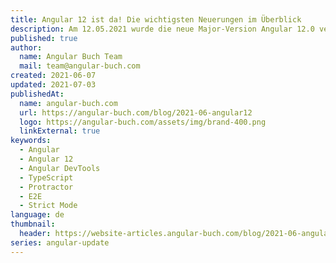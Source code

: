 ```yaml
---
title: Angular 12 ist da! Die wichtigsten Neuerungen im Überblick
description: Am 12.05.2021 wurde die neue Major-Version Angular 12.0 veröffentlicht – ein halbes Jahr nach dem Release von Angular 11. In diesem Artikel stellen wir wieder die wichtigsten Neuerungen vor.
published: true
author:
  name: Angular Buch Team
  mail: team@angular-buch.com
created: 2021-06-07
updated: 2021-07-03
publishedAt:
  name: angular-buch.com
  url: https://angular-buch.com/blog/2021-06-angular12
  logo: https://angular-buch.com/assets/img/brand-400.png
  linkExternal: true
keywords:
  - Angular
  - Angular 12
  - Angular DevTools
  - TypeScript
  - Protractor
  - E2E
  - Strict Mode
language: de
thumbnail:
  header: https://website-articles.angular-buch.com/blog/2021-06-angular12/angular12.jpg
series: angular-update
---
```

